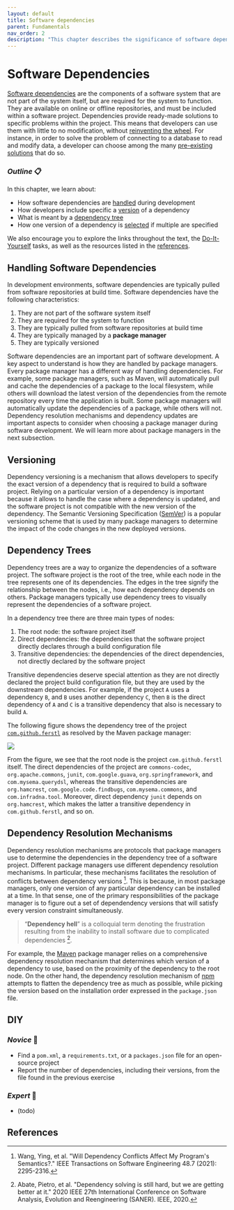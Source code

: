 ```yaml
---
layout: default
title: Software dependencies
parent: Fundamentals
nav_order: 2
description: "This chapter describes the significance of software dependencies in software development"
---
```


# Software Dependencies

[Software dependencies](https://en.wikipedia.org/wiki/Third-party_software_component) are the components of a software system that are not part of the system itself, but are required for the system to function. They are available on online or offline repositories, and must be included within a software project. Dependencies provide ready-made solutions to specific problems within the project. This means that developers can use them with little to no modification, without [reinventing the wheel](https://www.goodreads.com/quotes/32952-if-you-wish-to-make-an-apple-pie-from-scratch). For instance, in order to solve the problem of connecting to a database to read and modify data, a developer can choose among the many [pre-existing solutions](https://mvnrepository.com/open-source/jdbc-drivers) that do so.

### _Outline_ 📋

In this chapter, we learn about:

- How software dependencies are [handled](#handling-software-dependencies) during development
- How developers include specific a [version](#versioning) of a dependency
- What is meant by a [dependency tree](#dependency-trees)
- How one version of a dependency is [selected](#dependency-resolution-mechanisms) if multiple are specified

We also encourage you to explore the links throughout the text, the [Do-It-Yourself](#diy) tasks, as well as the resources listed in the [references](#references).

## Handling Software Dependencies

In development environments, software dependencies are typically pulled from software repositories at build time. Software dependencies have the following characteristics:

1. They are not part of the software system itself
2. They are required for the system to function
3. They are typically pulled from software repositories at build time
4. They are typically managed by a **package manager**
5. They are typically versioned

Software dependencies are an important part of software development. A key aspect to understand is how they are handled by package managers. Every package manager has a different way of handling dependencies. For example, some package managers, such as Maven, will automatically pull and cache the dependencies of a package to the local filesystem, while others will download the latest version of the dependencies from the remote repository every time the application is built. Some package managers will automatically update the dependencies of a package, while others will not. Dependency resolution mechanisms and dependency updates are important aspects to consider when choosing a package manager during software development. We will learn more about package managers in the next subsection.

## Versioning

Dependency versioning is a mechanism that allows developers to specify the exact version of a dependency that is required to build a software project. Relying on a particular version of a dependency is important because it allows to handle the case where a dependency is updated, and the software project is not compatible with the new version of the dependency. The Semantic Versioning Specification ([SemVer](https://semver.org/)) is a popular versioning scheme that is used by many package managers to determine the impact of the code changes in the new deployed versions.

## Dependency Trees

Dependency trees are a way to organize the dependencies of a software project. The software project is the root of the tree, while each node in the tree represents one of its dependencies. The edges in the tree signify the relationship between the nodes, i.e., how each dependency depends on others. Package managers typically use dependency trees to visually represent the dependencies of a software project.

In a dependency tree there are three main types of nodes:

1. The root node: the software project itself
2. Direct dependencies: the dependencies that the software project directly declares through a build configuration file
3. Transitive dependencies: the dependencies of the direct dependencies, not directly declared by the software project

Transitive dependencies deserve special attention as they are not directly declared the project build configuration file, but they are used by the downstream dependencies.
For example, if the project `A` uses a dependency `B`, and `B` uses another dependency `C`, then `B` is the direct dependency of `A` and `C` is a transitive dependency that also is necessary to build `A`.

The following figure shows the dependency tree of the project [`com.github.ferstl`](https://github.com/ferstl/depgraph-maven-plugin) as resolved by the Maven package manager:

![](https://github.com/ferstl/depgraph-maven-plugin/raw/master/src/doc/by-group-id.png)

From the figure, we see that the root node is the project `com.github.ferstl` itself. The direct dependencies of the project are `commons-codec`, `org.apache.commons`, `junit`, `com.google.guava`, `org.springframework`, and `com.mysema.querydsl`, whereas the transitive dependencies are `org.hamcrest`, `com.google.code.findbugs`, `com.mysema.commons`, and `com.infradna.tool`. Moreover, direct dependency `junit` depends on `org.hamcrest`, which makes the latter a transitive dependency in `com.github.ferstl`, and so on.

## Dependency Resolution Mechanisms

Dependency resolution mechanisms are protocols that package managers use to determine the dependencies in the dependency tree of a software project. Different package managers use different dependency resolution mechanisms. In particular, these mechanisms facilitates the resolution of conflicts between dependency versions [^1]. This is because, in most package managers, only one version of any particular dependency can be installed at a time. In that sense, one of the primary responsibilities of the package manager is to figure out a set of dependendency versions that will satisfy every version constraint simultaneously.

> “**Dependency hell**” is a colloquial term denoting the frustration resulting from the inability to install software due to complicated dependencies [^2].

For example, the [Maven](https://maven.apache.org/guides/introduction/introduction-to-dependency-mechanism.html) package manager relies on a comprehensive dependency resolution mechanism that determines which version of a dependency to use, based on the proximity of the dependency to the root node. On the other hand, the dependency resolution mechanism of [npm](https://medium.com/learnwithrahul/understanding-npm-dependency-resolution-84a24180901b) attempts to flatten the dependency tree as much as possible, while picking the version based on the installation order expressed in the `package.json` file.


## DIY

### _Novice_ 👾
- Find a `pom.xml`, a `requirements.txt`, or a `packages.json` file for an open-source project
- Report the number of dependencies, including their versions, from the file found in the previous exercise

### _Expert_ 💯
- (todo)

## References

[^1]: Wang, Ying, et al. "Will Dependency Conflicts Affect My Program's Semantics?." IEEE Transactions on Software Engineering 48.7 (2021): 2295-2316.
[^2]: Abate, Pietro, et al. "Dependency solving is still hard, but we are getting better at it." 2020 IEEE 27th International Conference on Software Analysis, Evolution and Reengineering (SANER). IEEE, 2020.
